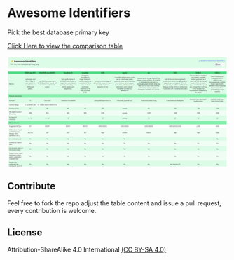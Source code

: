 # Awesome Identifiers
Pick the best database primary key

[Click Here to view the comparison table](https://adileo.github.io/awesome-identifiers/)

![comparison table screenshot](screen.jpg "https://adileo.github.io/awesome-identifiers/")

## Contribute
Feel free to fork the repo adjust the table content and issue a pull request, every contribution is welcome.

## License
Attribution-ShareAlike 4.0 International [(CC BY-SA 4.0)](https://creativecommons.org/licenses/by-sa/4.0/)
